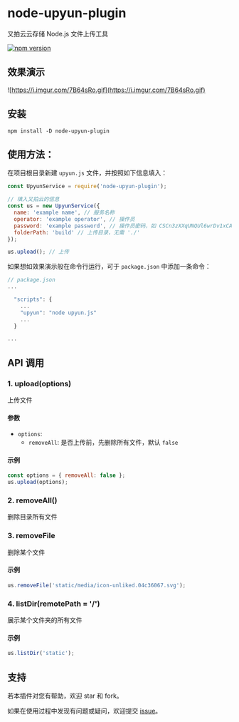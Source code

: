 # node-upyun-plugin

又拍云云存储 Node.js 文件上传工具

[![npm version](https://badge.fury.io/js/node-upyun-plugin.svg)](https://badge.fury.io/js/node-upyun-plugin)

## 效果演示

![https://i.imgur.com/7B64sRo.gif](https://i.imgur.com/7B64sRo.gif)

## 安装

```terminal
npm install -D node-upyun-plugin
```

## 使用方法：

在项目根目录新建 `upyun.js` 文件，并按照如下信息填入：

```js
const UpyunService = require('node-upyun-plugin');

// 填入又拍云的信息
const us = new UpyunService({
  name: 'example name', // 服务名称
  operator: 'example operator', // 操作员
  password: 'example password', // 操作员密码，如 CSCn3zXXqUNQUl6wrDv1xCAA0NlBro88
  folderPath: 'build' // 上传目录，无需 './'
});

us.upload(); // 上传
```

如果想如效果演示般在命令行运行，可于 `package.json` 中添加一条命令：

```js
// package.json
...

  "scripts": {
    ...
    "upyun": "node upyun.js"
    ...
  }

...
```

## API 调用

### 1. upload(options)

上传文件

#### 参数

- `options`:
  - `removeAll`: 是否上传前，先删除所有文件，默认 `false`

#### 示例

```js
const options = { removeAll: false };
us.upload(options);
```

### 2. removeAll()

删除目录所有文件

### 3. removeFile

删除某个文件

#### 示例

```js
us.removeFile('static/media/icon-unliked.04c36067.svg');
```

### 4. listDir(remotePath = '/')

展示某个文件夹的所有文件


#### 示例

```js
us.listDir('static');
```

## 支持

若本插件对您有帮助，欢迎 star 和 fork。

如果在使用过程中发现有问题或疑问，欢迎提交 [issue](https://github.com/realfrancisyan/node-upyun-plugin/issues)。
